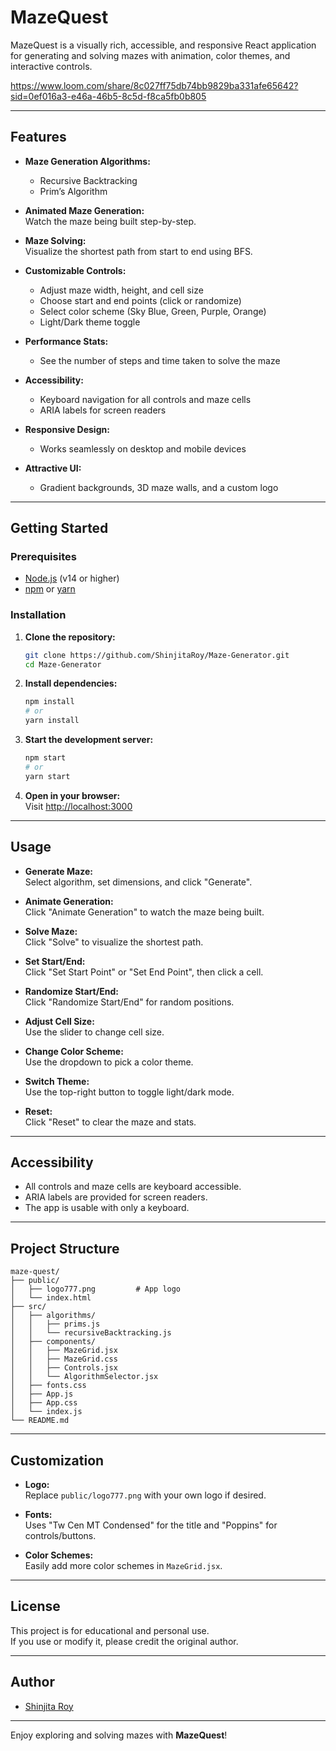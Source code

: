 # MazeQuest

MazeQuest is a visually rich, accessible, and responsive React application for generating and solving mazes with animation, color themes, and interactive controls.

https://www.loom.com/share/8c027ff75db74bb9829ba331afe65642?sid=0ef016a3-e46a-46b5-8c5d-f8ca5fb0b805

---

## Features

- **Maze Generation Algorithms:**  
  - Recursive Backtracking  
  - Prim’s Algorithm

- **Animated Maze Generation:**  
  Watch the maze being built step-by-step.

- **Maze Solving:**  
  Visualize the shortest path from start to end using BFS.

- **Customizable Controls:**  
  - Adjust maze width, height, and cell size  
  - Choose start and end points (click or randomize)  
  - Select color scheme (Sky Blue, Green, Purple, Orange)  
  - Light/Dark theme toggle

- **Performance Stats:**  
  - See the number of steps and time taken to solve the maze

- **Accessibility:**  
  - Keyboard navigation for all controls and maze cells  
  - ARIA labels for screen readers

- **Responsive Design:**  
  - Works seamlessly on desktop and mobile devices

- **Attractive UI:**  
  - Gradient backgrounds, 3D maze walls, and a custom logo

---

## Getting Started

### Prerequisites

- [Node.js](https://nodejs.org/) (v14 or higher)
- [npm](https://www.npmjs.com/) or [yarn](https://yarnpkg.com/)

### Installation

1. **Clone the repository:**
   ```bash
   git clone https://github.com/ShinjitaRoy/Maze-Generator.git
   cd Maze-Generator
   ```

2. **Install dependencies:**
   ```bash
   npm install
   # or
   yarn install
   ```

3. **Start the development server:**
   ```bash
   npm start
   # or
   yarn start
   ```

4. **Open in your browser:**  
   Visit [http://localhost:3000](http://localhost:3000)

---

## Usage

- **Generate Maze:**  
  Select algorithm, set dimensions, and click "Generate".

- **Animate Generation:**  
  Click "Animate Generation" to watch the maze being built.

- **Solve Maze:**  
  Click "Solve" to visualize the shortest path.

- **Set Start/End:**  
  Click "Set Start Point" or "Set End Point", then click a cell.

- **Randomize Start/End:**  
  Click "Randomize Start/End" for random positions.

- **Adjust Cell Size:**  
  Use the slider to change cell size.

- **Change Color Scheme:**  
  Use the dropdown to pick a color theme.

- **Switch Theme:**  
  Use the top-right button to toggle light/dark mode.

- **Reset:**  
  Click "Reset" to clear the maze and stats.

---

## Accessibility

- All controls and maze cells are keyboard accessible.
- ARIA labels are provided for screen readers.
- The app is usable with only a keyboard.

---

## Project Structure

```
maze-quest/
├── public/
│   ├── logo777.png         # App logo
│   └── index.html
├── src/
│   ├── algorithms/
│   │   ├── prims.js
│   │   └── recursiveBacktracking.js
│   ├── components/
│   │   ├── MazeGrid.jsx
│   │   ├── MazeGrid.css
│   │   ├── Controls.jsx
│   │   └── AlgorithmSelector.jsx
│   ├── fonts.css
│   ├── App.js
│   ├── App.css
│   └── index.js
└── README.md
```

---

## Customization

- **Logo:**  
  Replace `public/logo777.png` with your own logo if desired.

- **Fonts:**  
  Uses "Tw Cen MT Condensed" for the title and "Poppins" for controls/buttons.

- **Color Schemes:**  
  Easily add more color schemes in `MazeGrid.jsx`.

---

## License

This project is for educational and personal use.  
If you use or modify it, please credit the original author.

---

## Author

- [Shinjita Roy](https://github.com/ShinjitaRoy)

---

Enjoy exploring and solving mazes with **MazeQuest**!
